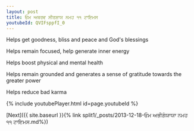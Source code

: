 ```yaml
---
layout: post
title: ਓਮ ਅਥਰਵ ਸੀਰਸ਼ਾਯ ਨਮਹ ੧੧ ਟਾਇਮਸ
youtubeId: QVIFsppfI_0
---
```

 
 
Helps get goodness, bliss and peace and God's blessings
 
Helps remain focused, help generate inner energy 
 
Helps boost physical and mental health 
 
Helps remain grounded and generates a sense of gratitude towards the greater power 
 
Helps reduce bad karma
 
 
 
 


{% include youtubePlayer.html id=page.youtubeId %}
 
[Next]({{ site.baseurl }}{% link  split1/_posts/2013-12-18-ਓਮ ਅਭੀਗੰਯਾਯਾ ਨਮਹ ੧੧ ਟਾਇਮਸ.md%})
 
